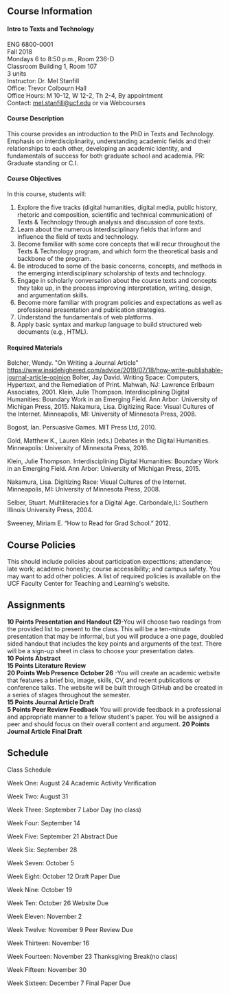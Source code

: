 ## Course Information
#### Intro to Texts and Technology
ENG 6800-0001      
Fall 2018   
Mondays 6 to 8:50 p.m., Room 236-D   
Classroom Building 1, Room 107   
3 units   
Instructor: Dr. Mel Stanfill   
Office: Trevor Colbourn Hall   
Office Hours: M 10-12, W 12-2, Th 2-4, By appointment   
Contact: mel.stanfill@ucf.edu or via Webcourses   
#### Course Description
This course provides an introduction to the PhD in Texts and Technology. Emphasis on interdisciplinarity, understanding academic fields and their relationships to each other, developing an academic identity, and fundamentals of success for both graduate school and academia. PR: Graduate standing or C.I.
#### Course Objectives
In this course, students will:
1) Explore the five tracks (digital humanities, digital media, public history, rhetoric and composition, scientific and technical communication) of Texts & Technology through analysis and discussion of core texts.
2) Learn about the numerous interdisciplinary fields that inform and influence the field of texts and technology.
3) Become familiar with some core concepts that will recur throughout the Texts & Technology program, and which form the theoretical basis and backbone of the program.
4) Be introduced to some of the basic concerns, concepts, and methods in the emerging interdisciplinary scholarship of texts and technology.
5) Engage in scholarly conversation about the course texts and concepts they take up, in the process improving interpretation, writing, design, and argumentation skills.
6) Become more familiar with program policies and expectations as well as professional presentation and publication strategies.
7) Understand the fundamentals of web platforms.
8) Apply basic syntax and markup language to build structured web documents (e.g., HTML).
#### Required Materials


Belcher, Wendy. "On Writing a Journal Article" https://www.insidehighered.com/advice/2019/07/18/how-write-publishable-journal-article-opinion
Bolter, Jay David. Writing Space: Computers, Hypertext, and the Remediation of Print. Mahwah, NJ: Lawrence Erlbaum Associates, 2001.
Klein, Julie Thompson. Interdisciplining Digital Humanities: Boundary Work in an Emerging Field. Ann Arbor: University of Michigan Press, 2015.
Nakamura, Lisa. Digitizing Race: Visual Cultures of the Internet. Minneapolis, MI: University of Minnesota Press, 2008.


Bogost, Ian. Persuasive Games. MIT Press Ltd, 2010.

Gold, Matthew K., Lauren Klein (eds.) Debates in the Digital Humanities. Minneapolis: University of Minnesota Press, 2016.

Klein, Julie Thompson. Interdisciplining Digital Humanities: Boundary Work in an Emerging Field. Ann Arbor: University of Michigan Press, 2015.

Nakamura, Lisa. Digitizing Race: Visual Cultures of the Internet. Minneapolis, MI: University of Minnesota Press, 2008.

Selber, Stuart. Multiliteracies for a Digital Age. Carbondale,IL: Southern Illinois University Press, 2004.

Sweeney, Miriam E. “How to Read for Grad School.” 2012.


## Course Policies
This should include policies about participation expecttions; attendance; late work; academic honesty; course accessibility; and campus safety. You may want to add other policies. A list of required policies is available on the UCF Faculty Center for Teaching and Learning's website.
## Assignments

**10 Points   Presentation and Handout (2)**-You will choose two readings from the provided list to present to the class. This will be a ten-minute presentation that may be informal, but you will produce a one page, doubled sided handout that includes the key points and arguments of the text. There will be a sign-up sheet in class to choose your presentation dates.   
**10 Points   Abstract**   
**15 Points   Literature Review**   
**20 Points   Web Presence** **October 26** -You will create an academic website that features a brief bio, image, skills, CV, and recent publications or conference talks. The website will be built through GitHub and be created in a series of stages throughout the semester.   
**15 Points   Journal Article Draft**   
**5 Points   Peer Review Feedback** You will provide feedback in a professional and appropriate manner to a fellow student's paper. You will be assigned a peer and should focus on their overall content and argument. 
**20 Points   Journal Article Final Draft**

## Schedule
Class Schedule 

Week One: August 24	Academic Activity Verification

Week Two: August 31

Week Three: September 7 Labor Day (no class)

Week Four: September 14

Week Five: September 21 Abstract Due

Week Six: September 28

Week Seven: October 5

Week Eight: October 12	Draft Paper Due

Week Nine: October 19

Week Ten: October 26 Website Due

Week Eleven: November 2

Week Twelve: November 9	Peer Review Due

Week Thirteen: November 16

Week Fourteen: November 23 Thanksgiving Break(no class)

Week Fifteen: November 30

Week Sixteen: December 7	Final Paper Due

